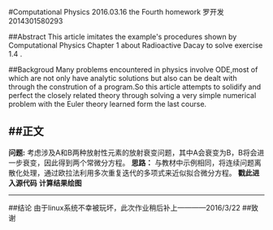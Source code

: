 #Computational Physics 2016.03.16 the Fourth homework
   罗开发  2014301580293

##Abstract
   This article imitates the example's procedures shown by Computational Physics Chapter 1 about Radioactive Dacay to solve exercise 1.4 .
    
##Backgroud
   Many problems encountered in physics involve ODE,most of which are not only have  analytic solutions but also can be dealt with through the constrution of a program.So this article attempts to solidify and perfect the closely related theory through solving a very simple numerical problem  with the Euler theory learned form the last course.

##正文
-----------------
**问题:**
考虑涉及A和B两种放射性元素的放射衰变问题，其中A会衰变为B，B将会进一步衰变，因此得到两个常微分方程。
**思路：**
与教材中示例相同，将连续问题离散化处理，通过欧拉法利用多次重复迭代的多项式来近似拟合微分方程。
**戳此进入源代码**
**计算结果绘图**
****
##结论
由于linux系统不幸被玩坏，此次作业稍后补上————2016/3/22
##致谢
